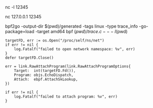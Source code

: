 
nc -l 12345

nc 127.0.0.1 12345

bpf2go -output-dir $(pwd)/generated -tags linux -type trace_info -go-package=load -target amd64 bpf $(pwd)/trace.c -- -I$(pwd)

	targetFD, err := os.Open("/proc/self/ns/net")
	if err != nil {
		log.Fatalf("failed to open network namespace: %v", err)
	}
	defer targetFD.Close()

	err = link.RawAttachProgram(link.RawAttachProgramOptions{
		Target:  int(targetFD.Fd()),
		Program: objs.EchoDispatch,
		Attach:  ebpf.AttachSkLookup,
	})

	if err != nil {
		log.Fatalf("failed to attach program: %v", err)
	}







